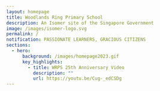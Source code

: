```yaml
---
layout: homepage
title: Woodlands Ring Primary School
description: An Isomer site of the Singapore Government
image: /images/isomer-logo.svg
permalink: /
notification: PASSIONATE LEARNERS, GRACIOUS CITIZENS
sections:
  - hero:
      background: /images/homepage2023.gif
      key_highlights:
        - title: WRPS 25th Anniversary Video
          description: ""
          url: https://youtu.be/Cug-_edCSDg
---
```

